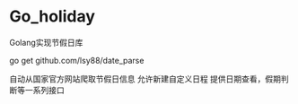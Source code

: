# Go_holiday
Golang实现节假日库

go get github.com/lsy88/date_parse

自动从国家官方网站爬取节假日信息
允许新建自定义日程
提供日期查看，假期判断等一系列接口
